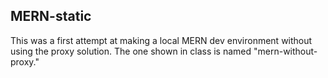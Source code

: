 
## MERN-static

This was a first attempt at making a local MERN dev environment without
using the proxy solution. The one shown in class is named "mern-without-proxy."
